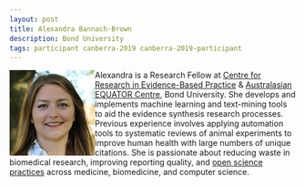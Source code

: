 ```yaml
---
layout: post
title: Alexandra Bannach-Brown
description: Bond University
tags: participant canberra-2019 canberra-2019-participant
---
```

<img align="left" width="150" height="150" src="/assets/people/Bannach-Brown_Alexandra.jpg" alt="Alexandra Bannach-Brown"/>Alexandra is a Research Fellow at <a href="https://www.crebp.net.au/">Centre for Research in Evidence-Based Practice</a> & <a href="http://www.equator-network.org/about-us/australasian-equator-centre/">Australasian EQUATOR Centre</a>, Bond University. She develops and implements machine learning and text-mining tools to aid the evidence synthesis research processes. Previous experience involves applying automation tools to systematic reviews of animal experiments to improve human health with large numbers of unique citations. She is passionate about reducing waste in biomedical research, improving reporting quality, and <a href="https://www.anzopenresearch.org/">open science practices</a> across medicine, biomedicine, and computer science.  

<a href="https://twitter.com/ABannachBrown" title="Twitter" target="_blank"
rel="noopener">
  <i class="fa fa-twitter fa-2x" style="color:#4FB3A9"></i>
</a>&nbsp;
<a href="https://github.com/abannachbrown" title="GitHub" target="_blank" rel="noopener">
  <i class="fa fa-github fa-2x" style="color:#4FB3A9"></i>
</a>